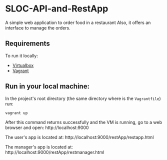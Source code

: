 # SLOC-API-and-RestApp
A simple web application to order food in a restaurant
Also, it offers an interface to manage the orders.

## Requirements
To run it locally:
* [Virtualbox](https://www.virtualbox.org/)
* [Vagrant](https://www.vagrantup.com/)

## Run in your local machine:
In the project's root directory (the same directory where is the ```Vagrantfile```) run:
```
vagrant up
```

After this command returns successfully and the VM is running, go to a web browser and open:
http://localhost:9000

The user's app is located at:
http://localhost:9000/restApp/restapp.html

The manager's app is located at:
http://localhost:9000/restApp/restmanager.html

